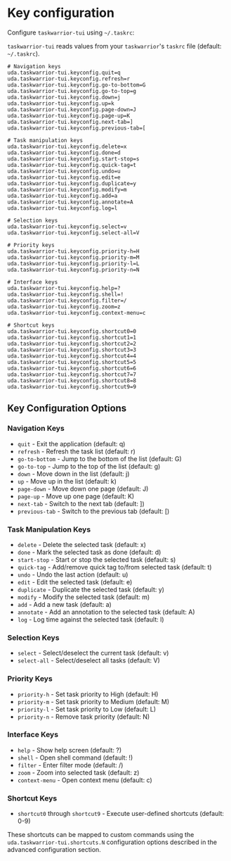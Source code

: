 # Key configuration

Configure `taskwarrior-tui` using `~/.taskrc`:

`taskwarrior-tui` reads values from your `taskwarrior`'s `taskrc` file (default: `~/.taskrc`).

```plaintext
# Navigation keys
uda.taskwarrior-tui.keyconfig.quit=q
uda.taskwarrior-tui.keyconfig.refresh=r
uda.taskwarrior-tui.keyconfig.go-to-bottom=G
uda.taskwarrior-tui.keyconfig.go-to-top=g
uda.taskwarrior-tui.keyconfig.down=j
uda.taskwarrior-tui.keyconfig.up=k
uda.taskwarrior-tui.keyconfig.page-down=J
uda.taskwarrior-tui.keyconfig.page-up=K
uda.taskwarrior-tui.keyconfig.next-tab=]
uda.taskwarrior-tui.keyconfig.previous-tab=[

# Task manipulation keys
uda.taskwarrior-tui.keyconfig.delete=x
uda.taskwarrior-tui.keyconfig.done=d
uda.taskwarrior-tui.keyconfig.start-stop=s
uda.taskwarrior-tui.keyconfig.quick-tag=t
uda.taskwarrior-tui.keyconfig.undo=u
uda.taskwarrior-tui.keyconfig.edit=e
uda.taskwarrior-tui.keyconfig.duplicate=y
uda.taskwarrior-tui.keyconfig.modify=m
uda.taskwarrior-tui.keyconfig.add=a
uda.taskwarrior-tui.keyconfig.annotate=A
uda.taskwarrior-tui.keyconfig.log=l

# Selection keys
uda.taskwarrior-tui.keyconfig.select=v
uda.taskwarrior-tui.keyconfig.select-all=V

# Priority keys
uda.taskwarrior-tui.keyconfig.priority-h=H
uda.taskwarrior-tui.keyconfig.priority-m=M
uda.taskwarrior-tui.keyconfig.priority-l=L
uda.taskwarrior-tui.keyconfig.priority-n=N

# Interface keys
uda.taskwarrior-tui.keyconfig.help=?
uda.taskwarrior-tui.keyconfig.shell=!
uda.taskwarrior-tui.keyconfig.filter=/
uda.taskwarrior-tui.keyconfig.zoom=z
uda.taskwarrior-tui.keyconfig.context-menu=c

# Shortcut keys
uda.taskwarrior-tui.keyconfig.shortcut0=0
uda.taskwarrior-tui.keyconfig.shortcut1=1
uda.taskwarrior-tui.keyconfig.shortcut2=2
uda.taskwarrior-tui.keyconfig.shortcut3=3
uda.taskwarrior-tui.keyconfig.shortcut4=4
uda.taskwarrior-tui.keyconfig.shortcut5=5
uda.taskwarrior-tui.keyconfig.shortcut6=6
uda.taskwarrior-tui.keyconfig.shortcut7=7
uda.taskwarrior-tui.keyconfig.shortcut8=8
uda.taskwarrior-tui.keyconfig.shortcut9=9
```

## Key Configuration Options

### Navigation Keys

- `quit` - Exit the application (default: q)
- `refresh` - Refresh the task list (default: r)
- `go-to-bottom` - Jump to the bottom of the list (default: G)
- `go-to-top` - Jump to the top of the list (default: g)
- `down` - Move down in the list (default: j)
- `up` - Move up in the list (default: k)
- `page-down` - Move down one page (default: J)
- `page-up` - Move up one page (default: K)
- `next-tab` - Switch to the next tab (default: ])
- `previous-tab` - Switch to the previous tab (default: [)

### Task Manipulation Keys

- `delete` - Delete the selected task (default: x)
- `done` - Mark the selected task as done (default: d)
- `start-stop` - Start or stop the selected task (default: s)
- `quick-tag` - Add/remove quick tag to/from selected task (default: t)
- `undo` - Undo the last action (default: u)
- `edit` - Edit the selected task (default: e)
- `duplicate` - Duplicate the selected task (default: y)
- `modify` - Modify the selected task (default: m)
- `add` - Add a new task (default: a)
- `annotate` - Add an annotation to the selected task (default: A)
- `log` - Log time against the selected task (default: l)

### Selection Keys

- `select` - Select/deselect the current task (default: v)
- `select-all` - Select/deselect all tasks (default: V)

### Priority Keys

- `priority-h` - Set task priority to High (default: H)
- `priority-m` - Set task priority to Medium (default: M)
- `priority-l` - Set task priority to Low (default: L)
- `priority-n` - Remove task priority (default: N)

### Interface Keys

- `help` - Show help screen (default: ?)
- `shell` - Open shell command (default: !)
- `filter` - Enter filter mode (default: /)
- `zoom` - Zoom into selected task (default: z)
- `context-menu` - Open context menu (default: c)

### Shortcut Keys

- `shortcut0` through `shortcut9` - Execute user-defined shortcuts (default: 0-9)

These shortcuts can be mapped to custom commands using the `uda.taskwarrior-tui.shortcuts.N` configuration options described in the advanced configuration section.
